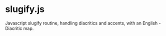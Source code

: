 # slugify.js
Javascript slugify routine, handling diacritics and accents, with an English - Diacritic map.
